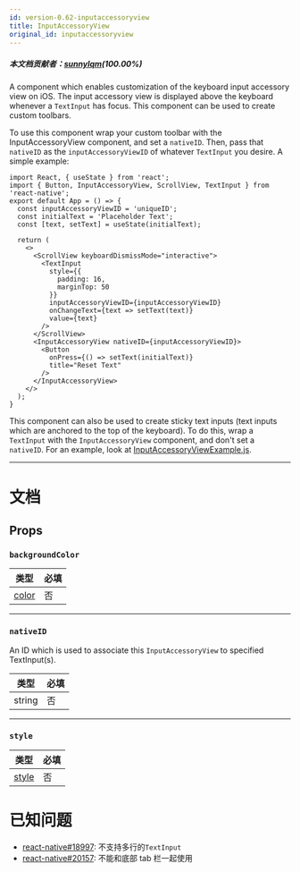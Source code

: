 ```yaml
---
id: version-0.62-inputaccessoryview
title: InputAccessoryView
original_id: inputaccessoryview
---
```


##### 本文档贡献者：[sunnylqm](https://github.com/search?q=sunnylqm&type=Users)(100.00%)

A component which enables customization of the keyboard input accessory view on iOS. The input accessory view is displayed above the keyboard whenever a `TextInput` has focus. This component can be used to create custom toolbars.

To use this component wrap your custom toolbar with the InputAccessoryView component, and set a `nativeID`. Then, pass that `nativeID` as the `inputAccessoryViewID` of whatever `TextInput` you desire. A simple example:

```SnackPlayer name=InputAccessoryView&supportedPlatforms=ios
import React, { useState } from 'react';
import { Button, InputAccessoryView, ScrollView, TextInput } from 'react-native';
export default App = () => {
  const inputAccessoryViewID = 'uniqueID';
  const initialText = 'Placeholder Text';
  const [text, setText] = useState(initialText);

  return (
    <>
      <ScrollView keyboardDismissMode="interactive">
        <TextInput
          style={{
            padding: 16,
            marginTop: 50
          }}
          inputAccessoryViewID={inputAccessoryViewID}
          onChangeText={text => setText(text)}
          value={text}
        />
      </ScrollView>
      <InputAccessoryView nativeID={inputAccessoryViewID}>
        <Button
          onPress={() => setText(initialText)}
          title="Reset Text"
        />
      </InputAccessoryView>
    </>
  );
}
```

This component can also be used to create sticky text inputs (text inputs which are anchored to the top of the keyboard). To do this, wrap a `TextInput` with the `InputAccessoryView` component, and don't set a `nativeID`. For an example, look at [InputAccessoryViewExample.js](https://github.com/facebook/react-native/blob/master/RNTester/js/examples/InputAccessoryView/InputAccessoryViewExample.js).

---

# 文档

## Props

### `backgroundColor`

| 类型               | 必填 |
| ------------------ | ---- |
| [color](colors.md) | 否   |

---

### `nativeID`

An ID which is used to associate this `InputAccessoryView` to specified TextInput(s).

| 类型   | 必填 |
| ------ | ---- |
| string | 否   |

---

### `style`

| 类型                         | 必填 |
| ---------------------------- | ---- |
| [style](view-style-props.md) | 否   |

# 已知问题

- [react-native#18997](https://github.com/facebook/react-native/issues/18997): 不支持多行的`TextInput`
- [react-native#20157](https://github.com/facebook/react-native/issues/20157): 不能和底部 tab 栏一起使用

